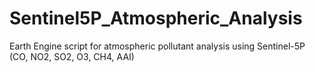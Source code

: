 # Sentinel5P_Atmospheric_Analysis
Earth Engine script for atmospheric pollutant analysis using Sentinel-5P (CO, NO2, SO2, O3, CH4, AAI)
